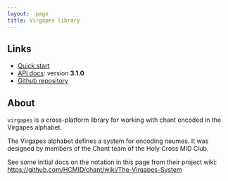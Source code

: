 ```yaml
---
layout:  page
title: Virgapes library
---
```



## Links


-   [Quick start](quick)
-   [API docs](api/edu/holycross/shot/virgapes/index.html): version **3.1.0**
-   [Github repository](https://github.com/neelsmith/virgapes)


## About

`virgapes` is a cross-platform library for working with chant encoded in the Virgapes alphabet.

The Virgapes alphabet defines a system for encoding neumes. It was designed by members of the Chant team of the Holy Cross MID Club.

See some initial docs on the notation in this page from their project wiki:  <https://github.com/HCMID/chant/wiki/The-Virgapes-System>
